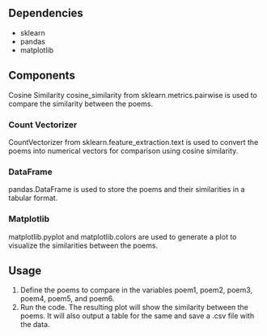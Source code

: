 ## Dependencies
- sklearn
- pandas
- matplotlib
## Components
Cosine Similarity
cosine_similarity from sklearn.metrics.pairwise is used to compare the similarity between the poems.

### Count Vectorizer
CountVectorizer from sklearn.feature_extraction.text is used to convert the poems into numerical vectors for comparison using cosine similarity.

### DataFrame
pandas.DataFrame is used to store the poems and their similarities in a tabular format.

### Matplotlib
matplotlib.pyplot and matplotlib.colors are used to generate a plot to visualize the similarities between the poems.

## Usage
1. Define the poems to compare in the variables poem1, poem2, poem3, poem4, poem5, and poem6.
2. Run the code. The resulting plot will show the similarity between the poems. It will also output a table for the same and save a .csv file with the data.
